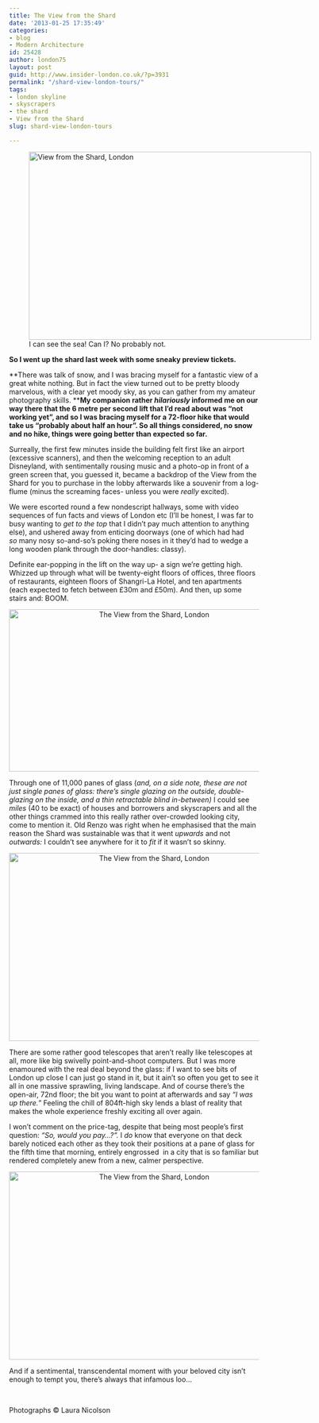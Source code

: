 ```yaml
---
title: The View from the Shard
date: '2013-01-25 17:35:49'
categories:
- blog
- Modern Architecture
id: 25428
author: london75
layout: post
guid: http://www.insider-london.co.uk/?p=3931
permalink: "/shard-view-london-tours/"
tags:
- london skyline
- skyscrapers
- the shard
- View from the Shard
slug: shard-view-london-tours

---
```

<figure id="attachment_3934" style="width: 569px" class="wp-caption aligncenter"><a href="http://www.insider-london.co.uk/blog/2013/01/25/shard-view-london-tours/shard3/" rel="attachment wp-att-3934"><img class="size-full wp-image-3934 " alt="View from the Shard, London" src="http://www.insider-london.co.uk/wp-content/uploads/2013/01/Shard3.jpg" width="569" height="379" /></a><figcaption class="wp-caption-text">I can see the sea! Can I? No probably not. </figcaption></figure> 

**So I went up the shard last week with some sneaky preview tickets.**
  
**There was talk of snow, and I was bracing myself for a fantastic view of a great white nothing. But in fact the view turned out to be pretty bloody marvelous, with a clear yet moody sky, as you can gather from my amateur photography skills. ****My companion rather _hilariously_ informed me on our way there that the 6 metre per second lift that I&#8217;d read about was &#8220;not working yet&#8221;, and so I was bracing myself for a 72-floor hike that would take us &#8220;probably about half an hour&#8221;. So all things considered, no snow and no hike, things were going better than expected so far.**

Surreally, the first few minutes inside the building felt first like an airport (excessive scanners), and then the welcoming reception to an adult Disneyland, with sentimentally rousing music and a photo-op in front of a green screen that, you guessed it, became a backdrop of the View from the Shard for you to purchase in the lobby afterwards like a souvenir from a log-flume (minus the screaming faces- unless you were _really_ excited).

We were escorted round a few nondescript hallways, some with video sequences of fun facts and views of London etc (I&#8217;ll be honest, I was far to busy wanting to _get to the top_ that I didn&#8217;t pay much attention to anything else), and ushered away from enticing doorways (one of which had had _so_ many nosy so-and-so&#8217;s poking there noses in it they&#8217;d had to wedge a long wooden plank through the door-handles: classy).
  
Definite ear-popping in the lift on the way up- a sign we&#8217;re getting high. Whizzed up through what will be twenty-eight floors of offices, three floors of restaurants, eighteen floors of Shangri-La Hotel, and ten apartments (each expected to fetch between £30m and £50m). And then, up some stairs and: BOOM.

<p style="text-align: center;">
  <a href="http://www.insider-london.co.uk/blog/2013/01/25/shard-view-london-tours/shard1/" rel="attachment wp-att-3935"><img class="aligncenter size-full wp-image-3935" alt="The View from the Shard, London" src="http://www.insider-london.co.uk/wp-content/uploads/2013/01/Shard1.jpg" width="569" height="327" /></a>
</p>

Through one of 11,000 panes of glass (_and, on a side note, these are not just single panes of glass: there&#8217;s single glazing on the outside, double-glazing on the inside, and a thin retractable blind in-between)_ I could see _miles_ (40 to be exact) of houses and borrowers and skyscrapers and all the other things crammed into this really rather over-crowded looking city, come to mention it. Old Renzo was right when he emphasised that the main reason the Shard was sustainable was that it went _upwards_ and not _outwards:_ I couldn&#8217;t see anywhere for it to _fit_ if it wasn&#8217;t so skinny.

<p style="text-align: center;">
  <a href="http://www.insider-london.co.uk/blog/2013/01/25/shard-view-london-tours/shard4/" rel="attachment wp-att-3950"><img class="aligncenter size-full wp-image-3950" alt="The View from the Shard, London" src="http://www.insider-london.co.uk/wp-content/uploads/2013/01/Shard4.jpg" width="569" height="379" /></a>
</p>

There are some rather good telescopes that aren&#8217;t really like telescopes at all, more like big swivelly point-and-shoot computers. But I was more enamoured with the real deal beyond the glass: if I want to see bits of London up close I can just go stand in it, but it ain&#8217;t so often you get to see it all in one massive sprawling, living landscape. And of course there&#8217;s the open-air, 72nd floor; the bit you want to point at afterwards and say _&#8220;I was up there._&#8221; Feeling the chill of 804ft-high sky lends a blast of reality that makes the whole experience freshly exciting all over again.

I won&#8217;t comment on the price-tag, despite that being most people&#8217;s first question: _&#8220;So, would you pay&#8230;?&#8221;._ I _do_ know that everyone on that deck barely noticed each other as they took their positions at a pane of glass for the fifth time that morning, entirely engrossed  in a city that is so familiar but rendered completely anew from a new, calmer perspective.

<p style="text-align: center;">
  <a href="http://www.insider-london.co.uk/blog/2013/01/25/shard-view-london-tours/img_1144/" rel="attachment wp-att-3959"><img class="aligncenter size-full wp-image-3959" alt="The View from the Shard, London" src="http://www.insider-london.co.uk/wp-content/uploads/2013/01/IMG_1144.jpg" width="569" height="379" /></a>
</p>

And if a sentimental, transcendental moment with your beloved city isn&#8217;t enough to tempt you, there&#8217;s always that infamous loo&#8230;

&nbsp;

Photographs © Laura Nicolson
